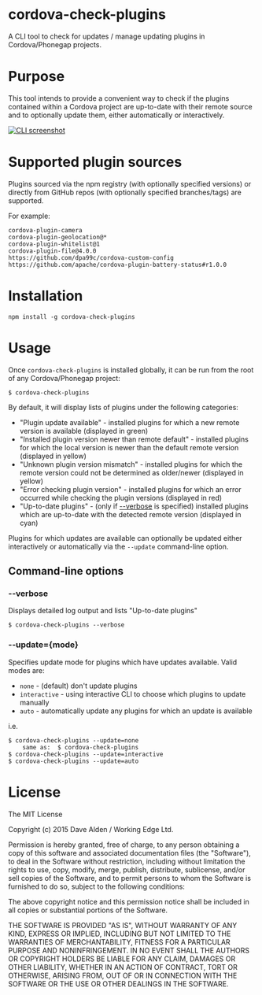 cordova-check-plugins
=====================

A CLI tool to check for updates / manage updating plugins in Cordova/Phonegap projects.

# Purpose

This tool intends to provide a convenient way to check if the plugins contained within a Cordova project are up-to-date with their remote source and to optionally update them, either automatically or interactively.

[![CLI screenshot](https://raw.githubusercontent.com/dpa99c/cordova-check-plugins/master/screenshot/1.thumb.jpg)](https://raw.githubusercontent.com/dpa99c/cordova-check-plugins/master/screenshot/1.jpg)

# Supported plugin sources

Plugins sourced via the npm registry (with optionally specified versions) or directly from GitHub repos (with optionally specified branches/tags) are supported.

For example:

    cordova-plugin-camera
    cordova-plugin-geolocation@*
    cordova-plugin-whitelist@1
    cordova-plugin-file@4.0.0
    https://github.com/dpa99c/cordova-custom-config
    https://github.com/apache/cordova-plugin-battery-status#r1.0.0

# Installation

    npm install -g cordova-check-plugins

# Usage

Once `cordova-check-plugins` is installed globally, it can be run from the root of any Cordova/Phonegap project:

    $ cordova-check-plugins

By default, it will display lists of plugins under the following categories:

- "Plugin update available" - installed plugins for which a new remote version is available (displayed in green)
- "Installed plugin version newer than remote default" - installed plugins for which the local version is newer than the default remote version (displayed in yellow)
- "Unknown plugin version mismatch" - installed plugins for which the remote version could not be determined as older/newer (displayed in yellow)
- "Error checking plugin version" - installed plugins for which an error occurred while checking the plugin versions (displayed in red)
- "Up-to-date plugins" - (only if [--verbose](#--verbose) is specified) installed plugins which are up-to-date with the detected remote version (displayed in cyan)

Plugins for which updates are available can optionally be updated either interactively or automatically via the `--update` command-line option.

## Command-line options

### --verbose

Displays detailed log output and lists "Up-to-date plugins"

    $ cordova-check-plugins --verbose

### --update={mode}

Specifies update mode for plugins which have updates available. Valid modes are:

- `none` - (default) don't update plugins
- `interactive` - using interactive CLI to choose which plugins to update manually
- `auto` - automatically update any plugins for which an update is available

i.e.

    $ cordova-check-plugins --update=none
        same as:  $ cordova-check-plugins
    $ cordova-check-plugins --update=interactive
    $ cordova-check-plugins --update=auto

License
================

The MIT License

Copyright (c) 2015 Dave Alden / Working Edge Ltd.

Permission is hereby granted, free of charge, to any person obtaining a copy
of this software and associated documentation files (the "Software"), to deal
in the Software without restriction, including without limitation the rights
to use, copy, modify, merge, publish, distribute, sublicense, and/or sell
copies of the Software, and to permit persons to whom the Software is
furnished to do so, subject to the following conditions:

The above copyright notice and this permission notice shall be included in
all copies or substantial portions of the Software.

THE SOFTWARE IS PROVIDED "AS IS", WITHOUT WARRANTY OF ANY KIND, EXPRESS OR
IMPLIED, INCLUDING BUT NOT LIMITED TO THE WARRANTIES OF MERCHANTABILITY,
FITNESS FOR A PARTICULAR PURPOSE AND NONINFRINGEMENT. IN NO EVENT SHALL THE
AUTHORS OR COPYRIGHT HOLDERS BE LIABLE FOR ANY CLAIM, DAMAGES OR OTHER
LIABILITY, WHETHER IN AN ACTION OF CONTRACT, TORT OR OTHERWISE, ARISING FROM,
OUT OF OR IN CONNECTION WITH THE SOFTWARE OR THE USE OR OTHER DEALINGS IN
THE SOFTWARE.
